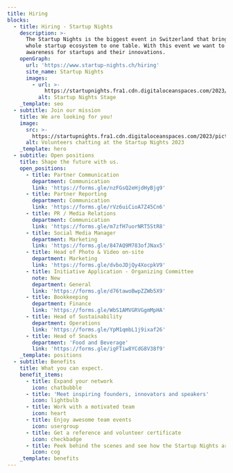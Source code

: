```yaml
---
title: Hiring
blocks:
  - title: Hiring - Startup Nights
    description: >-
      The Startup Nights is the biggest event in Switzerland that brings the
      whole startup ecosystem to one table. With this event we want to create
      awareness for startups and their innovations.
    openGraph:
      url: 'https://www.startup-nights.ch/hiring'
      site_name: Startup Nights
      images:
        - url: >-
            https://startupnights.fra1.cdn.digitaloceanspaces.com/2023/pictures/2023-sn-fireside-chat-01.jpg
          alt: Startup Nights Stage
    _template: seo
  - subtitle: Join our mission
    title: We are looking for you!
    image:
      src: >-
        https://startupnights.fra1.cdn.digitaloceanspaces.com/2023/pictures/2023-sn-fireside-chat-01.jpg
      alt: Volunteers chatting at the Startup Nights 2023
    _template: hero
  - subtitle: Open positions
    title: Shape the future with us.
    open_positions:
      - title: Partner Communication
        department: Communication
        link: 'https://forms.gle/nzFGsQ2eHjdHyBjg9'
      - title: Partner Reporting
        department: Communication
        link: 'https://forms.gle/rVz6uiCioA7Z45Cn6'
      - title: PR / Media Relations
        department: Communication
        link: 'https://forms.gle/m7zfH7uorNRT5StR8'
      - title: Social Media Manager
        department: Marketing
        link: 'https://forms.gle/847AQ9M783ofJNax5'
      - title: Head of Photo & Video on-site
        department: Marketing
        link: 'https://forms.gle/dvboJDjQy4XocpkV9'
      - title: Initiative Application - Organizing Committee
        note: New
        department: General
        link: 'https://forms.gle/d76tawoBwpZZWb5X9'
      - title: Bookkeeping
        department: Finance
        link: 'https://forms.gle/WbS1AMVGRVGgmMpHA'
      - title: Head of Sustainability
        department: Operations
        link: 'https://forms.gle/YpM1qmbL1j9ixaf26'
      - title: Head of Snacks
        department: 'Food and Beverage'
        link: 'https://forms.gle/igFTiw8YCdG8V38f9'
    _template: positions
  - subtitle: Benefits
    title: What you can expect.
    benefit_items:
      - title: Expand your network
        icon: chatbubble
      - title: 'Meet inspiring founders, innovators and speakers'
        icon: lightbulb
      - title: Work with a motivated team
        icon: heart
      - title: Enjoy awesome team events
        icon: usergroup
      - title: Get a reference and volunteer certificate
        icon: checkbadge
      - title: Peek behind the scenes and see how the Startup Nights are organised
        icon: cog
    _template: benefits
---
```


